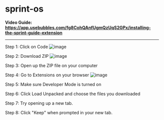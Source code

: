 # sprint-os

<b>Video Guide: https://app.usebubbles.com/fg8CohQAnfUgmQzUqS2GPx/installing-the-sprint-guide-extension </b>

--- 

Step 1: Click on Code
![image](https://github.com/Co-Lab-You-Belong-in-Tech/sprint-os/assets/4635815/39bcd268-2a59-4de8-a2f2-3a69d82405d8)

Step 2: Download ZIP
![image](https://github.com/Co-Lab-You-Belong-in-Tech/sprint-os/assets/4635815/f6a3dece-ba12-4ddd-abef-192e630e06c0)

Step 3: Open up the ZIP file on your computer

Step 4: Go to Extensions on your browser
![image](https://github.com/Co-Lab-You-Belong-in-Tech/sprint-os/assets/4635815/2a81e61c-3ab0-45d9-a0af-f8b991b19de2)

Step 5: Make sure Developer Mode is turned on 

Step 6: Click Load Unpacked and choose the files you downloaded 

Step 7: Try opening up a new tab. 

Step 8: Click "Keep" when prompted in your new tab. 
